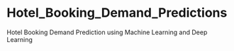 # Hotel_Booking_Demand_Predictions
Hotel Booking Demand Prediction using Machine Learning and Deep Learning
